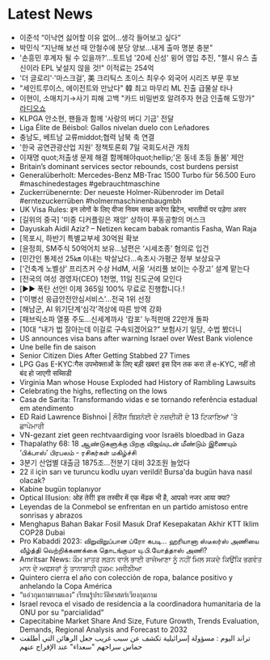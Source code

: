 # Latest News
-  이준석 “이낙연 싫어할 이유 없어…생각 들어보고 싶다”
-  박민식 “지난해 보선 때 안철수에 분당 양보…내게 출마 명분 충분”
-  '손흥민 후계자 될 수 있을까?'…토트넘 '20세 신성' 윙어 영입 추진, "첼시 유스 출신이라 EPL 낯설지 않을 것!" 이적료는 254억
-  '더 글로리'·'마스크걸', 美 크리틱스 초이스 최우수 외국어 시리즈 부문 후보
-  "세인트루이스, 에이전트와 만났다" 韓 최고 마무리 ML 진출 급물살 타나
-  이현이, 소매치기→사기 피해 고백 "카드 비밀번호 알려주자 현금 인출해 도망가" [라디오쇼](종합)
-  KLPGA 안소현, 팬들과 함께 '사랑의 버디 기금' 전달
-  Liga Élite de Béisbol: Gallos nivelan duelo con Leñadores
-  충남도, 베트남 교류middot;협력 남북 축 연결
-  '한국 공연관광산업 지원' 정책토론회 7일 국회도서관 개최
-  이재명 quot;저출생 문제 해결 함께해야quot;hellip;'온 동네 초등 돌봄' 제안
-  Britain’s dominant services sector rebounds, cost burdens persist
-  Generalüberholt: Mercedes-Benz MB-Trac 1500 Turbo für 56.500 Euro #maschinedestages #gebrauchtmaschine
-  Zuckerrübenernte: Der neueste Holmer-Rübenroder im Detail #erntezuckerrüben #holmermaschinenbaugmbh
-  UK Visa Rules: इन लोगों के लिए वीजा नियम सख्त करेगा ब्रिटेन, भारतीयों पर पड़ेगा असर
-  [길위의 중국] '미중 디커플링은 재앙' 상하이 푸동공항의 머스크
-  Dayuskah Aidil Aziz? – Netizen kecam babak romantis Fasha, Wan Raja
-  [목포시, 하반기 특별교부세 30억원 확보
-  [윤정희, SM주식 50억어치 보유…남편은 ‘시세조종’ 혐의로 입건
-  [민간인 통제선 25㎞ 이내는 박살났다…속초시·가평군 정부 보상요구
-  [‘건축계 노벨상’ 프리츠커 수상 HdM, 서울 ‘서리풀 보이는 수장고’ 설계 맡는다
-  [전국의 여성 경영자(CEO) 1천명, 11일 진도군에 모인다
-  [▶▶ 폭탄 선언! 이제 365일 100% 무료로 진행합니다.!
-  [‘이병선 응급안전안심서비스’…전국 1위 선정
-  [해남군, AI 위기단계‘심각’격상에 따른 방역 강화
-  [패브릭소파 열풍 주도…신세계까사 ‘캄포’ 누적판매 22만개 돌파
-  [10대 “내가 법 잘아는데 이걸로 구속되겠어요?” 보험사기 일당, 수법 봤더니
-  US announces visa bans after warning Israel over West Bank violence
-  Une belle fin de saison
-  Senior Citizen Dies After Getting Stabbed 27 Times
-  LPG Gas E-KYC:गैस उपभोक्ताओं के लिए बड़ी खबर! इस दिन तक करा लें e-KYC, नहीं तो बंद हो जाएगी सब्सिडी
-  Virginia Man whose House Exploded had History of Rambling Lawsuits
-  Celebrating the highs, reflecting on the lows
-  Casa de Sarita: Transformando vidas e se tornando referência estadual em atendimento
-  ED Raid Lawrence Bishnoi | ਲੌਰੈਂਸ ਬਿਸ਼ਨੋਈ ਦੇ ਨਜ਼ਦੀਕੀ ਦੇ 13 ਟਿਕਾਣਿਆਂ 'ਤੇ ਛਾਪੇਮਾਰੀ
-  VN-gezant ziet geen rechtvaardiging voor Israëls bloedbad in Gaza
-  Thapalathy 68: 18 ஆண்டுகளுக்கு பிறகு விஜய்யுடன் மீண்டும் இணையும் ‘பிக்பாஸ்’ பிரபலம் - ரசிகர்கள் மகிழ்ச்சி
-  3분기 산업별 대출금 1875조…전분기 대비 32조원 늘었다
-  22 il için sarı ve turuncu kodlu uyarı verildi! Bursa'da bugün hava nasıl olacak?
-  Kabine bugün toplanıyor
-  Optical Illusion: ओह तेरी! इस तस्वीर में एक मेंढक भी है, आपको नजर आया क्या?
-  Leyendas de la Conmebol se enfrentan en un partido amistoso entre sonrisas y abrazos
-  Menghapus Bahan Bakar Fosil Masuk Draf Kesepakatan Akhir KTT Iklim COP28 Dubai
-  Pro Kabaddi 2023: விறுவிறுப்பான ப்ரோ கபடி... ஹரியானா ஸ்டீலர்ஸ் அணியை வீழ்த்தி வெற்றிக்கணக்கை தொடங்குமா யு.பி.யோத்தாஸ் அணி?
-  Amritsar News: ਕੌਮ ਖ਼ਾਤਰ ਲੜਨ ਵਾਲੇ ਭਾਈ ਰਾਜੋਆਣਾ ਨੂੰ ਨਹੀਂ ਮਿਲ ਸਕਦੇ ਕਿਉਂਕਿ ਭਗਵੰਤ ਮਾਨ ਦੇ ਅਫਸਰਾਂ ਨੂੰ ਤਾਨਾਸ਼ਾਹੀ ਹੁਕਮ: ਮਜੀਠੀਆ
-  Quintero cierra el año con colección de ropa, balance positivo y anhelando la Copa América
-  “แอ่วกุมกามยามแลง” เรียนรู้ประวัติศาสตร์เวียงกุมกาม
-  Israel revoca el visado de residencia a la coordinadora humanitaria de la ONU por su "parcialidad"
-  Capecitabine Market Share And Size, Future Growth, Trends Evaluation, Demands, Regional Analysis and Forecast to 2032
-  تراند اليوم : مسؤولة إسرائيلية تكشف عن سبب غريب جعل الرهائن التي أطلقت حماس سراحهم "سعداء" عند الإفراج عنهم
